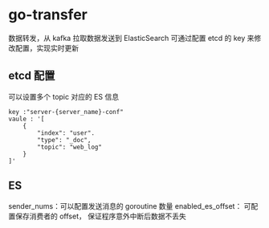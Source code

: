 # go-transfer
数据转发，从 kafka 拉取数据发送到 ElasticSearch
可通过配置 etcd 的 key 来修改配置，实现实时更新

## etcd 配置
可以设置多个 topic 对应的 ES 信息
```
key :"server-{server_name}-conf"
vaule : '[
    {
        "index": "user".
        "type": "_doc",
        "topic": "web_log"
    }
]'

```

## ES
sender_nums：可以配置发送消息的 goroutine 数量
enabled_es_offset： 可配置保存消费者的 offset， 保证程序意外中断后数据不丢失
